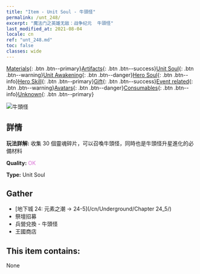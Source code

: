 ```yaml
---
title: "Item - Unit Soul - 牛頭怪"
permalink: /unt_248/
excerpt: "魔法门之英雄无敌：战争纪元  牛頭怪"
last_modified_at: 2021-08-04
locale: cn
ref: "unt_248.md"
toc: false
classes: wide
---
```

 [Materials](/ItemsCN/){: .btn .btn--primary}[Artifacts](/ItemsCN/Artifacts/){: .btn .btn--success}[Unit Soul](/ItemsCN/UnitSoul/){: .btn .btn--warning}[Unit Awakening](/ItemsCN/UnitAwakening/){: .btn .btn--danger}[Hero Soul](/ItemsCN/HeroSoul/){: .btn .btn--info}[Hero Skill](/ItemsCN/HeroSkill/){: .btn .btn--primary}[Gift](/ItemsCN/Gift/){: .btn .btn--success}[Event related](/ItemsCN/Events/){: .btn .btn--warning}[Avatars](/ItemsCN/Avatars/){: .btn .btn--danger}[Consumables](/ItemsCN/Consumables/){: .btn .btn--info}[Unknown](/ItemsCN/Unknown/){: .btn .btn--primary}

 ![牛頭怪](/images/u/ti_niutouguai.jpg)

## 詳情
 **玩法詳解:** 收集 30 個靈魂碎片，可以召喚牛頭怪，同時也是牛頭怪升星進化的必備材料

 **Quality:** <span style="color: #DA70D6">OK</span>

 **Type:** Unit Soul

## Gather

*    [地下城 24: 元素之潮 -> 24-5](/cn/Underground/Chapter 24_5/) 
*    祭壇招募 
*    兵營兌換 - 牛頭怪 
*    王國商店 

## This item contains:

  None

